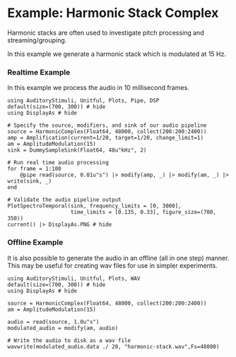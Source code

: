 # Example: Harmonic Stack Complex

Harmonic stacks are often used to investigate pitch processing and streaming/grouping.

In this example we generate a harmonic stack which is modulated at 15 Hz.

### Realtime Example

In this example we process the audio in 10 millisecond frames.

```@example realtime
using AuditoryStimuli, Unitful, Plots, Pipe, DSP
default(size=(700, 300)) # hide
using DisplayAs # hide

# Specify the source, modifiers, and sink of our audio pipeline
source = HarmonicComplex(Float64, 48000, collect(200:200:2400))
amp = Amplification(current=1/20, target=1/20, change_limit=1)
am = AmplitudeModulation(15)
sink = DummySampleSink(Float64, 48u"kHz", 2)

# Run real time audio processing
for frame = 1:100
    @pipe read(source, 0.01u"s") |> modify(amp, _) |> modify(am, _) |> write(sink, _)
end

# Validate the audio pipeline output
PlotSpectroTemporal(sink, frequency_limits = [0, 3000],
                    time_limits = [0.135, 0.33], figure_size=(700, 350))
current() |> DisplayAs.PNG # hide
```



### Offline Example

It is also possible to generate the audio in an offline (all in one step) manner.
This may be useful for creating wav files for use in simpler experiments.

```@example offline
using AuditoryStimuli, Unitful, Plots, WAV
default(size=(700, 300)) # hide
using DisplayAs # hide

source = HarmonicComplex(Float64, 48000, collect(200:200:2400))
am = AmplitudeModulation(15)

audio = read(source, 1.0u"s") 
modulated_audio = modify(am, audio) 

# Write the audio to disk as a wav file
wavwrite(modulated_audio.data ./ 20, "harmonic-stack.wav",Fs=48000)
```
